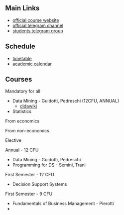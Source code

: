 

## Main Links
- [official course website](https://didattica.di.unipi.it/en/master-programme-in-data-science-and-business-informatics/)
- [official telegram channel](https://t.me/WDB_LM)
- [students telegram group](https://t.me/+NJwimxOrp-A0Mjdk)

## Schedule
- [timetable](https://didattica.di.unipi.it/en/master-programme-in-data-science-and-business-informatics/timetable-master-in-data-science-business-informatics/)
- [academic calendar](https://didattica.di.unipi.it/en/master-programme-in-data-science-and-business-informatics/academic-calendar-2023-2024/)

## Courses
Mandatory for all
- Data Mining - Guidotti, Pedreschi (12CFU, ANNUAL)
	- [didawiki](http://didawiki.di.unipi.it/doku.php/dm/start)
- Statistics

From economics


From non-economics


Elective




Annual - 12 CFU
- Data Mining - Guidotti, Pedreschi
- Programming for DS - Semini, Trani

First Semester - 12 CFU
- Decision Support Systems

First Semester - 9 CFU
- Fundamentals of Business Management - Pierotti
- 